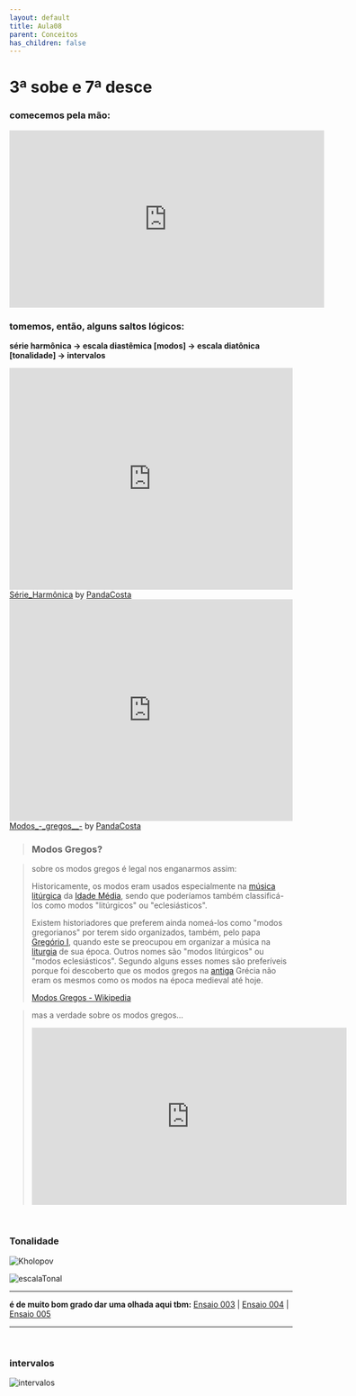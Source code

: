 ```yaml
---
layout: default
title: Aula08
parent: Conceitos
has_children: false
---
```


# 3ª sobe e 7ª desce

### comecemos pela mão:

<iframe width="560" height="315" src="https://www.youtube.com/embed/_8lpHTSOPeU" frameborder="0" allow="accelerometer; autoplay; clipboard-write; encrypted-media; gyroscope; picture-in-picture" allowfullscreen></iframe>



### tomemos, então, alguns saltos lógicos:

**série harmônica -> escala diastêmica [modos] -> escala diatônica [tonalidade] -> intervalos**

<iframe width="100%" height="394" src="https://musescore.com/user/114360/scores/6440826/embed" frameborder="0" allowfullscreen allow="autoplay; fullscreen"></iframe>
<span><a href="https://musescore.com/user/114360/scores/6440826/s/zDa8V3" target="_blank">Série_Harmônica</a> by <a href="https://musescore.com/epandacosta">PandaCosta</a></span>

<iframe width="100%" height="394" src="https://musescore.com/user/114360/scores/6440858/embed" frameborder="0" allowfullscreen allow="autoplay; fullscreen"></iframe>
<span><a href="https://musescore.com/user/114360/scores/6440858/s/raVkBE" target="_blank">Modos_-_gregos__-</a> by <a href="https://musescore.com/epandacosta">PandaCosta</a></span>



> ### Modos Gregos?

> sobre os modos gregos é legal nos enganarmos assim:
>
> Historicamente, os modos eram usados especialmente na [música](https://pt.wikipedia.org/wiki/Música) [litúrgica](https://pt.wikipedia.org/wiki/Litúrgica) da [Idade Média](https://pt.wikipedia.org/wiki/Idade_Média), sendo que poderíamos também classificá-los como modos "litúrgicos" ou "eclesiásticos".
>
> Existem historiadores que preferem ainda nomeá-los como "modos gregorianos" por terem sido organizados, também, pelo papa [Gregório I](https://pt.wikipedia.org/wiki/Gregório_Magno), quando este se preocupou em organizar a música na [liturgia](https://pt.wikipedia.org/wiki/Liturgia) de sua época. Outros nomes são "modos litúrgicos" ou "modos eclesiásticos". Segundo alguns esses nomes são preferíveis porque foi descoberto que os modos gregos na [antiga](https://pt.wikipedia.org/wiki/Antiguidade_clássica) Grécia não eram os mesmos como os modos na época medieval até hoje.
>
> [Modos Gregos - Wikipedia](https://pt.wikipedia.org/wiki/Modos_gregos)

> mas a verdade sobre os modos gregos...
>
> <iframe width="560" height="315" src="https://www.youtube.com/embed/Ycc_Dq7R9QE" frameborder="0" allow="accelerometer; autoplay; clipboard-write; encrypted-media; gyroscope; picture-in-picture" allowfullscreen></iframe>

​    

  

  ### Tonalidade

![Kholopov](images/centroTonal.jpg)



![escalaTonal](images/lacerdaEscala.png)

  

___

**é de muito bom grado dar uma olhada aqui tbm:**
<span><a href="https://ecostaribeiro.tumblr.com/post/141030391944/ensaios-sobre-teoria"> Ensaio 003</a></span> | <span><a href="https://ecostaribeiro.tumblr.com/post/141428579154/ensaios-sobre-teoria-004"> Ensaio 004</a></span> | <span><a href="https://ecostaribeiro.tumblr.com/post/141929830899/ensaios-sobre-teoria-005"> Ensaio 005</a></span>

---

  

​    

### intervalos

![intervalos](images/intervalos.png)